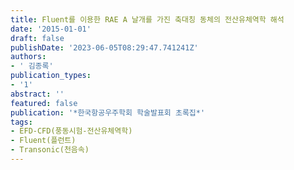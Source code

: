 ```yaml
---
title: Fluent를 이용한 RAE A 날개를 가진 축대칭 동체의 전산유체역학 해석
date: '2015-01-01'
draft: false
publishDate: '2023-06-05T08:29:47.741241Z'
authors:
- ' 김종록'
publication_types:
- '1'
abstract: ''
featured: false
publication: '*한국항공우주학회 학술발표회 초록집*'
tags:
- EFD-CFD(풍동시험-전산유체역학)
- Fluent(플런트)
- Transonic(천음속)
---
```


